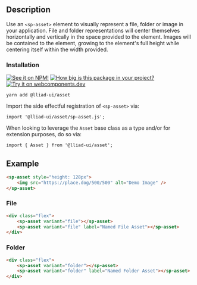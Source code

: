 ## Description

Use an `<sp-asset>` element to visually represent a file, folder or image in your application. File and folder representations will center themselves horizontally and vertically in the space provided to the element. Images will be contained to the element, growing to the element's full height while centering itself within the width provided.

### Installation

[![See it on NPM!](https://img.shields.io/npm/v/@lliad-ui/asset?style=for-the-badge)](https://www.npmjs.com/package/@lliad-ui/asset)
[![How big is this package in your project?](https://img.shields.io/bundlephobia/minzip/@lliad-ui/asset?style=for-the-badge)](https://bundlephobia.com/result?p=@lliad-ui/asset)
[![Try it on webcomponents.dev](https://img.shields.io/badge/Try%20it%20on-webcomponents.dev-green?style=for-the-badge)](https://webcomponents.dev/edit/collection/fO75441E1Q5ZlI0e9pgq/CdMbDDjxdnvVyMlGrrJj/src/index.ts)

```
yarn add @lliad-ui/asset
```

Import the side effectful registration of `<sp-asset>` via:

```
import '@lliad-ui/asset/sp-asset.js';
```

When looking to leverage the `Asset` base class as a type and/or for extension purposes, do so via:

```
import { Asset } from '@lliad-ui/asset';
```

## Example

```html
<sp-asset style="height: 128px">
    <img src="https://place.dog/500/500" alt="Demo Image" />
</sp-asset>
```

### File

```html
<div class="flex">
    <sp-asset variant="file"></sp-asset>
    <sp-asset variant="file" label="Named File Asset"></sp-asset>
</div>
```

### Folder

```html
<div class="flex">
    <sp-asset variant="folder"></sp-asset>
    <sp-asset variant="folder" label="Named Folder Asset"></sp-asset>
</div>
```
